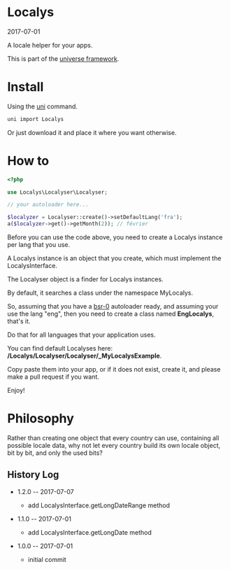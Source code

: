 Localys
============
2017-07-01


A locale helper for your apps.






This is part of the [universe framework](https://github.com/karayabin/universe-snapshot).


Install
==========
Using the [uni](https://github.com/lingtalfi/universe-naive-importer) command.
```bash
uni import Localys
```

Or just download it and place it where you want otherwise.




How to
=========

```php
<?php

use Localys\Localyser\Localyser;

// your autoloader here...

$localyzer = Localyser::create()->setDefaultLang('fra');
a($localyzer->get()->getMonth(2)); // février
```


Before you can use the code above, you need to create a Localys instance per lang that you use.

A Localys instance is an object that you create, which must implement the LocalysInterface.

The Localyser object is a finder for Localys instances.

By default, it searches a class under the namespace MyLocalys.
 
So, assuming that you have 
a [bsr-0](https://github.com/lingtalfi/BumbleBee/blob/master/Autoload/convention.bsr0.eng.md) 
autoloader ready, and assuming your use the lang "eng", then you need to create a class named
**EngLocalys**, that's it.

Do that for all languages that your application uses.

You can find default Localyses here: **/Localys/Localyser/Localyser/_MyLocalysExample**.

Copy paste them into your app, or if it does not exist, create it, and please make a pull request
if you want.


Enjoy!






Philosophy
=================

Rather than creating one object that every country can use, containing all possible
locale data, why not let every country build its own locale object, bit by bit, and 
only the used bits?






History Log
------------------
    
- 1.2.0 -- 2017-07-07

    - add LocalysInterface.getLongDateRange method
    
- 1.1.0 -- 2017-07-01

    - add LocalysInterface.getLongDate method
    
- 1.0.0 -- 2017-07-01

    - initial commit




